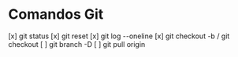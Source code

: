 # Comandos Git

[x] git status
[x] git reset
[x] git log --oneline
[x] git checkout -b <nome-da-branch> / git checkout <nome-da-branch>
[ ] git branch -D <nome-da-branch>
[ ] git pull origin <nome-da-branch>